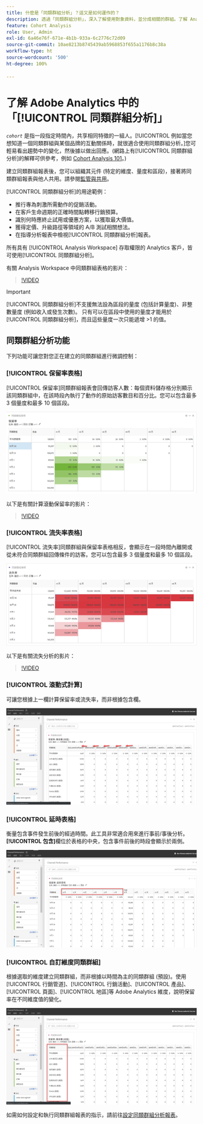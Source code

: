 ```yaml
---
title: 什麼是「同類群組分析」？這又是如何運作的？
description: 透過「同類群組分析」，深入了解使用對象資料，並分成相關的群組。了解 Analysis Workspace 中的「同類群組分析」。
feature: Cohort Analysis
role: User, Admin
exl-id: 6a46e76f-671e-4b1b-933a-6c2776c72d09
source-git-commit: 10ae8213b8745439ab5968853f655a1176b8c38a
workflow-type: ht
source-wordcount: '500'
ht-degree: 100%

---
```


# 了解 Adobe Analytics 中的「[!UICONTROL 同類群組分析]」

*`cohort`* 是指一段指定時間內，共享相同特徵的一組人。[!UICONTROL 例如當您想知道一個同類群組與某個品牌的互動關係時，就很適合使用同類群組分析。]您可輕易看出趨勢中的變化，然後據以做出回應。(網路上有[!UICONTROL 同類群組分析]的解釋可供參考，例如 [Cohort Analysis 101](https://en.wikipedia.org/wiki/Cohort_analysis)。)

建立同類群組報表後，您可以組織其元件 (特定的維度、量度和區段)，接著將同類群組報表與他人共用。請參閱[監管與共用](/help/analyze/analysis-workspace/curate-share/curate.md)。

[!UICONTROL 同類群組分析]的用途範例：

* 推行專為刺激所需動作的促銷活動。
* 在客戶生命週期的正確時間點轉移行銷預算。
* 識別何時應終止試用或優惠方案，以獲取最大價值。
* 獲得定價、升級路徑等領域的 A/B 測試相關想法。
* 在指導分析報表中檢視[!UICONTROL 同類群組分析]報表。

所有具有 [!UICONTROL Analysis Workspace] 存取權限的 Analytics 客戶，皆可使用[!UICONTROL 同類群組分析]。

有關 Analysis Workspace 中同類群組表格的影片：

>[!VIDEO](https://video.tv.adobe.com/v/25965/?quality=12)

>[!IMPORTANT]
>
>[!UICONTROL 同類群組分析]不支援無法設為區段的量度 (包括計算量度)、非整數量度 (例如收入或發生次數)。 只有可以在區段中使用的量度才能用於[!UICONTROL 同類群組分析]，而且這些量度一次只能遞增 >1 的值。

## 同類群組分析功能

下列功能可讓您對您正在建立的同類群組進行微調控制：

### [!UICONTROL 保留率表格]

[!UICONTROL 保留率]同類群組報表會回傳訪客人數：每個資料儲存格分別顯示該同類群組中，在該時段內執行了動作的原始訪客數目和百分比。您可以包含最多 3 個量度和最多 10 個區段。

![](assets/retention-report.png)

以下是有關計算滾動保留率的影片：

>[!VIDEO](https://video.tv.adobe.com/v/25962/?quality=12)

### [!UICONTROL 流失率表格]

[!UICONTROL 流失率]同類群組與保留率表格相反，會顯示在一段時間內離開或從未符合同類群組回傳條件的訪客。您可以包含最多 3 個量度和最多 10 個區段。

![](assets/churn-report.png)

以下是有關流失分析的影片：

>[!VIDEO](https://video.tv.adobe.com/v/25966/?quality=12)

### [!UICONTROL 滾動式計算]

可讓您根據上一欄計算保留率或流失率，而非根據包含欄。

![](assets/cohort-rolling-calculation.png)

### [!UICONTROL 延時表格]

衡量包含事件發生前後的經過時間。此工具非常適合用來進行事前/事後分析。**[!UICONTROL 包含]**&#x200B;欄位於表格的中央，包含事件前後的時段會顯示於兩側。

![](assets/cohort-latency.png)

### [!UICONTROL 自訂維度同類群組]

根據選取的維度建立同類群組，而非根據以時間為主的同類群組 (預設)。使用[!UICONTROL 行銷管道]、[!UICONTROL 行銷活動]、[!UICONTROL 產品]、[!UICONTROL 頁面]、[!UICONTROL 地區]等 Adobe Analytics 維度，說明保留率在不同維度值的變化。

![](assets/cohort-customizable-cohort-row.png)

如需如何設定和執行同類群組報表的指示，請前往[設定同類群組分析報表](/help/analyze/analysis-workspace/visualizations/cohort-table/t-cohort.md)。
